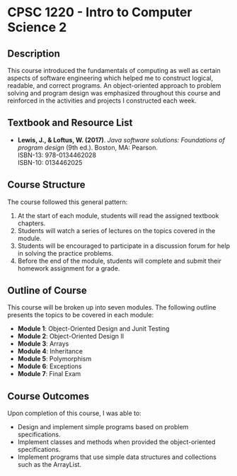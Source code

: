 # CPSC 1220 - Intro to Computer Science 2

## Description
This course introduced the fundamentals of computing as well as certain aspects of software engineering which helped me to construct logical, readable, and correct programs. An object-oriented approach to problem solving and program design was emphasized throughout this course and reinforced in the activities and projects I constructed each week.

## Textbook and Resource List

- **Lewis, J., & Loftus, W. (2017)**. *Java software solutions: Foundations of program design* (9th ed.). Boston, MA: Pearson.  
  ISBN-13: 978-0134462028  
  ISBN-10: 0134462025

## Course Structure
The course followed this general pattern:

1. At the start of each module, students will read the assigned textbook chapters.
2. Students will watch a series of lectures on the topics covered in the module.
3. Students will be encouraged to participate in a discussion forum for help in solving the practice problems.
4. Before the end of the module, students will complete and submit their homework assignment for a grade.

## Outline of Course
This course will be broken up into seven modules. The following outline presents the topics to be covered in each module:

- **Module 1**: Object-Oriented Design and Junit Testing
- **Module 2**: Object-Oriented Design II
- **Module 3**: Arrays
- **Module 4**: Inheritance
- **Module 5**: Polymorphism
- **Module 6**: Exceptions
- **Module 7**: Final Exam

## Course Outcomes
Upon completion of this course, I was able to:

- Design and implement simple programs based on problem specifications.
- Implement classes and methods when provided the object-oriented specifications.
- Implement programs that use simple data structures and collections such as the ArrayList.
